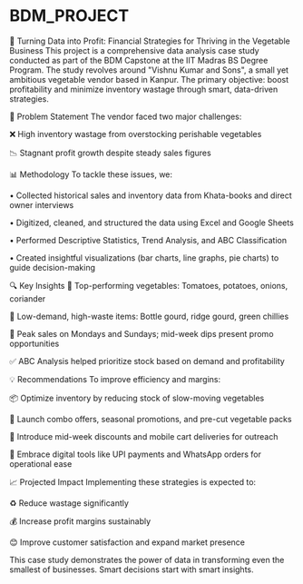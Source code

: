 # BDM_PROJECT
🥦 Turning Data into Profit: Financial Strategies for Thriving in the Vegetable Business
This project is a comprehensive data analysis case study conducted as part of the BDM Capstone at the IIT Madras BS Degree Program. The study revolves around "Vishnu Kumar and Sons", a small yet ambitious vegetable vendor based in Kanpur. The primary objective: boost profitability and minimize inventory wastage through smart, data-driven strategies.

📌 Problem Statement
The vendor faced two major challenges:

❌ High inventory wastage from overstocking perishable vegetables

📉 Stagnant profit growth despite steady sales figures

📊 Methodology
To tackle these issues, we:

• Collected historical sales and inventory data from Khata-books and direct owner interviews

• Digitized, cleaned, and structured the data using Excel and Google Sheets

• Performed Descriptive Statistics, Trend Analysis, and ABC Classification

• Created insightful visualizations (bar charts, line graphs, pie charts) to guide decision-making

🔍 Key Insights
🥇 Top-performing vegetables: Tomatoes, potatoes, onions, coriander

🚫 Low-demand, high-waste items: Bottle gourd, ridge gourd, green chillies

📆 Peak sales on Mondays and Sundays; mid-week dips present promo opportunities

✅ ABC Analysis helped prioritize stock based on demand and profitability

💡 Recommendations
To improve efficiency and margins:

📦 Optimize inventory by reducing stock of slow-moving vegetables

🛒 Launch combo offers, seasonal promotions, and pre-cut vegetable packs

💸 Introduce mid-week discounts and mobile cart deliveries for outreach

📲 Embrace digital tools like UPI payments and WhatsApp orders for operational ease

📈 Projected Impact
Implementing these strategies is expected to:

♻️ Reduce wastage significantly

💰 Increase profit margins sustainably

😊 Improve customer satisfaction and expand market presence

This case study demonstrates the power of data in transforming even the smallest of businesses. Smart decisions start with smart insights.
